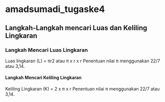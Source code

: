 # amadsumadi_tugaske4
## Langkah-Langkah mencari Luas dan Keliling Lingkaran

### Langkah Mencari Luas Lingkaran
Luas lingkaran (L) = πr2 atau π x r x r
Penentuan nilai π menggunakan 22/7 atau 3,14.

#### Langkah Mencari Keliling Lingkaran 
Keliling Lingkaran (K) =  2 x π x r 
Penentuan nilai π menggunakan 22/7 atau 3,14.
